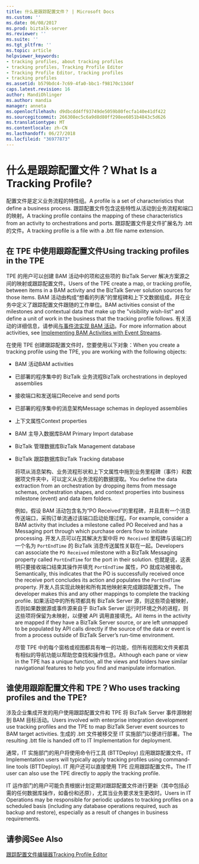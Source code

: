 ```yaml
---
title: 什么是跟踪配置文件？ | Microsoft Docs
ms.custom: ''
ms.date: 06/08/2017
ms.prod: biztalk-server
ms.reviewer: ''
ms.suite: ''
ms.tgt_pltfrm: ''
ms.topic: article
helpviewer_keywords:
- tracking profiles, about tracking profiles
- tracking profiles, Tracking Profile Editor
- Tracking Profile Editor, tracking profiles
- tracking profiles
ms.assetid: b579bdc4-7c69-4fa0-bbc1-f98170c13d4f
caps.latest.revision: 16
author: MandiOhlinger
ms.author: mandia
manager: anneta
ms.openlocfilehash: d9dbcdd4ff93749de5059b80fecfa140e41df422
ms.sourcegitcommit: 266308ec5c6a9d8d80ff298ee6051b4843c5d626
ms.translationtype: MT
ms.contentlocale: zh-CN
ms.lasthandoff: 06/27/2018
ms.locfileid: "36977873"
---
```

# <a name="what-is-a-tracking-profile"></a><span data-ttu-id="ebd9f-103">什么是跟踪配置文件？</span><span class="sxs-lookup"><span data-stu-id="ebd9f-103">What Is a Tracking Profile?</span></span>
<span data-ttu-id="ebd9f-104">配置文件是定义业务流程的特性组。</span><span class="sxs-lookup"><span data-stu-id="ebd9f-104">A profile is a set of characteristics that define a business process.</span></span> <span data-ttu-id="ebd9f-105">跟踪配置文件包含这些特性从活动到业务流程和端口的映射。</span><span class="sxs-lookup"><span data-stu-id="ebd9f-105">A tracking profile contains the mapping of these characteristics from an activity to orchestrations and ports.</span></span> <span data-ttu-id="ebd9f-106">跟踪配置文件是文件扩展名为 .btt 的文件。</span><span class="sxs-lookup"><span data-stu-id="ebd9f-106">A tracking profile is a file with a .btt file name extension.</span></span>  
  
## <a name="using-tracking-profiles-in-the-tpe"></a><span data-ttu-id="ebd9f-107">在 TPE 中使用跟踪配置文件</span><span class="sxs-lookup"><span data-stu-id="ebd9f-107">Using tracking profiles in the TPE</span></span>  
 <span data-ttu-id="ebd9f-108">TPE 的用户可以创建 BAM 活动中的项和这些项的 BizTalk Server 解决方案源之间的映射或跟踪配置文件。</span><span class="sxs-lookup"><span data-stu-id="ebd9f-108">Users of the TPE create a map, or tracking profile, between items in a BAM activity and the BizTalk Server solution sources for those items.</span></span> <span data-ttu-id="ebd9f-109">BAM 活动由构成“想看的列表”的里程碑和上下文数据组成，并在业务中定义了跟踪配置文件跟随的工作单位。</span><span class="sxs-lookup"><span data-stu-id="ebd9f-109">BAM activities consist of the milestones and contextual data that make up the "visibility wish-list" and define a unit of work in the business that the tracking profile follows.</span></span> <span data-ttu-id="ebd9f-110">有关活动的详细信息，请参阅[与事件流实现 BAM 活动](../core/implementing-bam-activities-with-event-streams.md)。</span><span class="sxs-lookup"><span data-stu-id="ebd9f-110">For more information about activities, see [Implementing BAM Activities with Event Streams](../core/implementing-bam-activities-with-event-streams.md).</span></span>  
  
 <span data-ttu-id="ebd9f-111">在使用 TPE 创建跟踪配置文件时，您要使用以下对象：</span><span class="sxs-lookup"><span data-stu-id="ebd9f-111">When you create a tracking profile using the TPE, you are working with the following objects:</span></span>  
  
- <span data-ttu-id="ebd9f-112">BAM 活动</span><span class="sxs-lookup"><span data-stu-id="ebd9f-112">BAM activities</span></span>  
  
- <span data-ttu-id="ebd9f-113">已部署的程序集中的 BizTalk 业务流程</span><span class="sxs-lookup"><span data-stu-id="ebd9f-113">BizTalk orchestrations in deployed assemblies</span></span>  
  
- <span data-ttu-id="ebd9f-114">接收端口和发送端口</span><span class="sxs-lookup"><span data-stu-id="ebd9f-114">Receive and send ports</span></span>  
  
- <span data-ttu-id="ebd9f-115">已部署的程序集中的消息架构</span><span class="sxs-lookup"><span data-stu-id="ebd9f-115">Message schemas in deployed assemblies</span></span>  
  
- <span data-ttu-id="ebd9f-116">上下文属性</span><span class="sxs-lookup"><span data-stu-id="ebd9f-116">Context properties</span></span>  
  
- <span data-ttu-id="ebd9f-117">BAM 主导入数据库</span><span class="sxs-lookup"><span data-stu-id="ebd9f-117">BAM Primary Import database</span></span>  
  
- <span data-ttu-id="ebd9f-118">BizTalk 管理数据库</span><span class="sxs-lookup"><span data-stu-id="ebd9f-118">BizTalk Management database</span></span>  
  
- <span data-ttu-id="ebd9f-119">BizTalk 跟踪数据库</span><span class="sxs-lookup"><span data-stu-id="ebd9f-119">BizTalk Tracking database</span></span>  
  
  <span data-ttu-id="ebd9f-120">将项从消息架构、业务流程形状和上下文属性中拖到业务里程碑（事件）和数据项文件夹中，可以定义从业务流程的数据提取。</span><span class="sxs-lookup"><span data-stu-id="ebd9f-120">You define the data extraction from an orchestration by dropping items from message schemas, orchestration shapes, and context properties into business milestone (event) and data item folders.</span></span>  
  
  <span data-ttu-id="ebd9f-121">例如，假设 BAM 活动包含名为“PO Received”的里程碑，并且具有一个消息传送端口，采购订单流通过该端口启动处理过程。</span><span class="sxs-lookup"><span data-stu-id="ebd9f-121">For example, consider a BAM activity that includes a milestone called PO Received and has a Messaging port through which purchase orders flow to initiate processing.</span></span> <span data-ttu-id="ebd9f-122">开发人员可以在其解决方案中将 `PO Received` 里程碑与该端口的一个名为 `PortEndTime` 的 BizTalk 消息传送属性关联在一起。</span><span class="sxs-lookup"><span data-stu-id="ebd9f-122">Developers can associate the `PO Received` milestone with a BizTalk Messaging property called `PortEndTime` for the port in their solution.</span></span> <span data-ttu-id="ebd9f-123">也就是说，这表明只要接收端口结束其操作并填充 `PortEndTime` 属性，PO 就成功被接收。</span><span class="sxs-lookup"><span data-stu-id="ebd9f-123">Semantically, this indicates that the PO is successfully received once the receive port concludes its action and populates the `PortEndTime` property.</span></span> <span data-ttu-id="ebd9f-124">开发人员实现此映射和所有其他映射来完成跟踪配置文件。</span><span class="sxs-lookup"><span data-stu-id="ebd9f-124">The developer makes this and any other mappings to complete the tracking profile.</span></span> <span data-ttu-id="ebd9f-125">如果活动中的所有项都具有 BizTalk Server 源，则这些项会被映射，否则如果数据源或事件源来自于 BizTalk Server 运行时环境之外的进程，则这些项将保留为未映射，以便被 API 调用直接填充。</span><span class="sxs-lookup"><span data-stu-id="ebd9f-125">All items in the activity are mapped if they have a BizTalk Server source, or are left unmapped to be populated by API calls directly if the source of the data or event is from a process outside of BizTalk Server’s run-time environment.</span></span>  
  
  <span data-ttu-id="ebd9f-126">尽管 TPE 中的每个窗格或视图都具有唯一的功能，但所有视图和文件夹都具有相似的导航功能以帮助您查找和操作信息。</span><span class="sxs-lookup"><span data-stu-id="ebd9f-126">Although each pane or view in the TPE has a unique function, all the views and folders have similar navigational features to help you find and manipulate information.</span></span>  
  
## <a name="who-uses-tracking-profiles-and-the-tpe"></a><span data-ttu-id="ebd9f-127">谁使用跟踪配置文件和 TPE？</span><span class="sxs-lookup"><span data-stu-id="ebd9f-127">Who uses tracking profiles and the TPE?</span></span>  
 <span data-ttu-id="ebd9f-128">涉及企业集成开发的用户使用跟踪配置文件和 TPE 将 BizTalk Server 事件源映射到 BAM 目标活动。</span><span class="sxs-lookup"><span data-stu-id="ebd9f-128">Users involved with enterprise integration development use tracking profiles and the TPE to map BizTalk Server event sources to BAM target activities.</span></span> <span data-ttu-id="ebd9f-129">生成的 .btt 文件被移交至 IT 实施部门以便进行部署。</span><span class="sxs-lookup"><span data-stu-id="ebd9f-129">The resulting .btt file is handed off to IT Implementation for deployment.</span></span>  
  
 <span data-ttu-id="ebd9f-130">通常，IT 实施部门的用户将使用命令行工具 (BTTDeploy) 应用跟踪配置文件。</span><span class="sxs-lookup"><span data-stu-id="ebd9f-130">IT Implementation users will typically apply tracking profiles using command-line tools (BTTDeploy).</span></span> <span data-ttu-id="ebd9f-131">IT 用户还可以直接使用 TPE 应用跟踪配置文件。</span><span class="sxs-lookup"><span data-stu-id="ebd9f-131">The IT user can also use the TPE directly to apply the tracking profile.</span></span>  
  
 <span data-ttu-id="ebd9f-132">IT 运作部门的用户可能负责根据计划定期对跟踪配置文件进行更新（其中包括必需的任何数据库操作，如备份和还原），尤其当业务要求发生更改时。</span><span class="sxs-lookup"><span data-stu-id="ebd9f-132">Users in IT Operations may be responsible for periodic updates to tracking profiles on a scheduled basis (including any database operations required, such as backup and restore), especially as a result of changes in business requirements.</span></span>  
  
## <a name="see-also"></a><span data-ttu-id="ebd9f-133">请参阅</span><span class="sxs-lookup"><span data-stu-id="ebd9f-133">See Also</span></span>  
 [<span data-ttu-id="ebd9f-134">跟踪配置文件编辑器</span><span class="sxs-lookup"><span data-stu-id="ebd9f-134">Tracking Profile Editor</span></span>](../core/tracking-profile-editor.md)